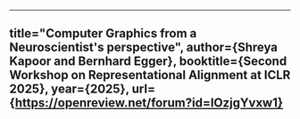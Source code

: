 --------------
title="Computer Graphics from a Neuroscientist's perspective",
author={Shreya Kapoor and Bernhard Egger},
booktitle={Second Workshop on Representational Alignment at ICLR 2025},
year={2025},
url={https://openreview.net/forum?id=IOzjgYvxw1}
--------------
